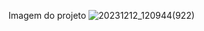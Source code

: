 
Imagem do projeto
![20231212_120944(922)](https://github.com/PaulaSuyaneDEV/Login-page_lanscape/assets/139080295/3923225c-3841-4376-ab1a-c242ece8523b)

